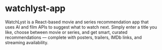 # watchlyst-app
WatchLyst is a React-based movie and series recommendation app that uses AI and film APIs to suggest what to watch next. Simply enter a title you like, choose between movie or series, and get smart, curated recommendations — complete with posters, trailers, IMDb links, and streaming availability.
